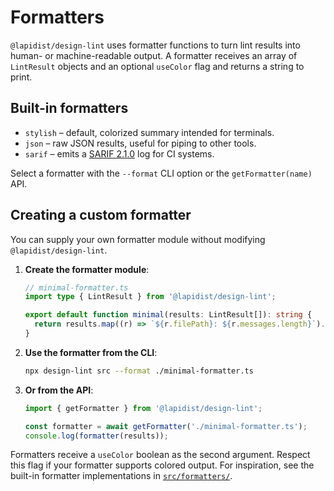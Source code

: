# Formatters

`@lapidist/design-lint` uses formatter functions to turn lint results into human-
or machine-readable output. A formatter receives an array of `LintResult`
objects and an optional `useColor` flag and returns a string to print.

## Built-in formatters

- `stylish` – default, colorized summary intended for terminals.
- `json` – raw JSON results, useful for piping to other tools.
- `sarif` – emits a [SARIF 2.1.0](https://sarifweb.azurewebsites.net/) log for CI systems.

Select a formatter with the `--format` CLI option or the `getFormatter(name)` API.

## Creating a custom formatter

You can supply your own formatter module without modifying
`@lapidist/design-lint`.

1. **Create the formatter module**:

   ```ts
   // minimal-formatter.ts
   import type { LintResult } from '@lapidist/design-lint';

   export default function minimal(results: LintResult[]): string {
     return results.map((r) => `${r.filePath}: ${r.messages.length}`).join('\n');
   }
   ```

2. **Use the formatter from the CLI**:

   ```bash
   npx design-lint src --format ./minimal-formatter.ts
   ```

3. **Or from the API**:

   ```ts
   import { getFormatter } from '@lapidist/design-lint';

   const formatter = await getFormatter('./minimal-formatter.ts');
   console.log(formatter(results));
   ```

Formatters receive a `useColor` boolean as the second argument. Respect this
flag if your formatter supports colored output. For inspiration, see the
built-in formatter implementations in [`src/formatters/`](../src/formatters/).

